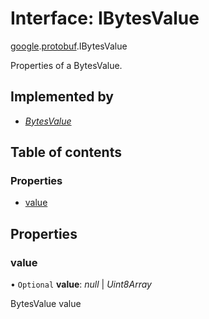 # Interface: IBytesValue

[google](../modules/proto.google.md).[protobuf](../modules/proto.google.protobuf.md).IBytesValue

Properties of a BytesValue.

## Implemented by

* [*BytesValue*](../classes/proto.google.protobuf.bytesvalue.md)

## Table of contents

### Properties

- [value](proto.google.protobuf.ibytesvalue.md#value)

## Properties

### value

• `Optional` **value**: *null* \| *Uint8Array*

BytesValue value
